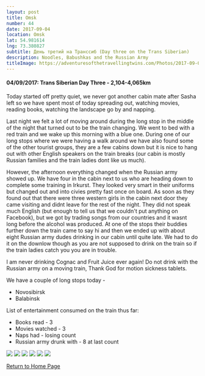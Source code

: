 ```yaml
---
layout: post
title: Omsk
number: 44
date: 2017-09-04
location: Omsk
lat: 54.981614
lng: 73.380827
subtitle: День третий на Транссиб (Day three on the Trans Siberian)
description: Noodles, Babushkas and the Russian Army
titleImage: https://adventuresofthetravellingtwins.com/Photos/2017-09-04-Omsk/cover-min.jpg
---
```


<h4>04/09/2017: Trans Siberian Day Three - 2,104-4,065km</h4>

Today started off pretty quiet, we never got another cabin mate after Sasha left so we have spent most of today spreading out, watching movies, reading books, watching the landscape go by and napping. 

Last night we felt a lot of moving around during the long stop in the middle of the night that turned out to be the train changing. We went to bed with a red train and we wake up this morning with a blue one. During one of our long stops where we were having a walk around we have also found some of the other tourist groups, they are a few cabins down but it is nice to hang out with other English speakers on the train breaks (our cabin is mostly Russian families and the train ladies dont like us much). 

However, the afternoon everything changed when the Russian army showed up. We have four in the cabin next to us who are heading down to complete some training in Irkurst. They looked very smart in their uniforms but changed out and into civies pretty fast once on board. As soon as they found out that there were three western girls in the cabin next door they came visiting and didnt leave for the rest of the night. They did not speak much English (but enough to tell us that we couldn't put anything on Facebook), but we got by trading songs from our countries and it wasnt long before the alcohol was produced. At one of the stops their buddies further down the train came to say hi and then we ended up with about eight Russian army dudes drinking in our cabin until quite late. We had to do it on the downlow though as you are not supposed to drink on the train so if the train ladies catch you you are in trouble.

I am never drinking Cognac and Fruit Juice ever again! Do not drink with the Russian army on a moving train, Thank God for motion sickness tablets.

We have a couple of long stops today - 
* Novosibirsk
* Balabinsk

List of entertainment consumed on the train thus far:
* Books read - 3
* Movies watched - 3
* Naps had - losing count
* Russian army drunk with - 8 at last count

<img src="https://adventuresofthetravellingtwins.com/Photos/2017-09-04-Omsk/day12-min.jpg" class="image1">
<img src="https://adventuresofthetravellingtwins.com/Photos/2017-09-04-Omsk/day13-min.jpg" class="image1">
<img src="https://adventuresofthetravellingtwins.com/Photos/2017-09-04-Omsk/day14-min.jpg" class="image1">
<img src="https://adventuresofthetravellingtwins.com/Photos/2017-09-04-Omsk/day15-min.jpg" class="image1">
<img src="https://adventuresofthetravellingtwins.com/Photos/2017-09-04-Omsk/day16-min.jpg" class="image1">
<img src="https://adventuresofthetravellingtwins.com/Photos/2017-09-04-Omsk/day11-min.jpg" class="image1">

<a href="https://adventuresofthetravellingtwins.com/">Return to Home Page</a>
